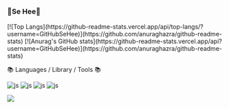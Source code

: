 ##
<h3 align="left"><b> 🍓Se Hee🍓 </b></h3>  
<div align="left"> </div>  
[![Top Langs](https://github-readme-stats.vercel.app/api/top-langs/?username=GitHubSeHee)](https://github.com/anuraghazra/github-readme-stats)
[![Anurag's GitHub stats](https://github-readme-stats.vercel.app/api?username=GitHubSeHee)](https://github.com/anuraghazra/github-readme-stats)


📚 Languages / Library / Tools 📚
  
![js](https://img.shields.io/badge/Java-F7DF1E?style=flat&logo=Java&logoColor=white)
![js](https://img.shields.io/badge/HTML-E34F26?style=flat&logo=html5&logoColor=white)
![js](https://img.shields.io/badge/C-239120?&style=flat&logo=c3&logoColor=white)
![js](https://img.shields.io/badge/Python-3776AB?style=flat&logo=python&logoColor=white)

<img src="https://img.shields.io/badge/Android-3DDC84?style=flat&logo=Android&logoColor=white"/> 
<!--
**hansehee0624-ux/hansehee0624-ux** is a ✨ _special_ ✨ repository because its `README.md` (this file) appears on your GitHub profile.

Here are some ideas to get you started:

- 🔭 I’m currently working on ...
- 🌱 I’m currently learning ...
- 👯 I’m looking to collaborate on ...
- 🤔 I’m looking for help with ...
- 💬 Ask me about ...
- 📫 How to reach me: ...
- 😄 Pronouns: ...
- ⚡ Fun fact: ...
-->
